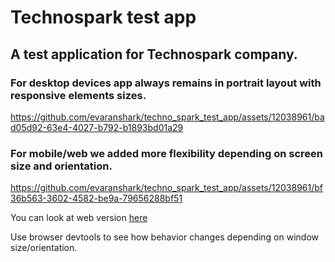 # Technospark test app

## A test application for Technospark company.

### For desktop devices app always remains in portrait layout with responsive elements sizes.

https://github.com/evaranshark/techno_spark_test_app/assets/12038961/bad05d92-63e4-4027-b792-b1893bd01a29

### For mobile/web we added more flexibility depending on screen size and orientation.

https://github.com/evaranshark/techno_spark_test_app/assets/12038961/bf36b563-3602-4582-be9a-79656288bf51

You can look at web version [here](https://evaranshark.github.io/technospark_app)

Use browser devtools to see how behavior changes depending on window size/orientation.